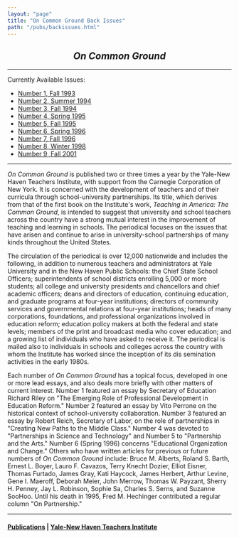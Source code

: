 ```yaml
---
layout: "page"
title: "On Common Ground Back Issues"
path: "/pubs/backissues.html"
---
```

<main>
<h2 align="CENTER"><i>On Common Ground</i></h2>
<hr/>
<p>Currently Available Issues:
</p><ul>
<li><a href="A14"> Number 1, Fall 1993</a></li>
<li><a href="A15/"> Number 2, Summer 1994</a></li>
<li><a href="A16/"> Number 3, Fall 1994</a></li>
<li><a href="A17/"> Number 4, Spring 1995</a></li>
<li><a href="A18/"> Number 5, Fall 1995</a></li>
<li><a href="A19/"> Number 6, Spring 1996</a></li>
<li><a href="A20/"> Number 7, Fall 1996</a></li>
<li><a href="A21/"> Number 8, Winter 1998</a></li>
<li><a href="A22/"> Number 9, Fall 2001</a></li>
</ul>
<hr/>
<p><i>On Common Ground</i> is published two or three times a year by the Yale-New Haven Teachers Institute, with support from the Carnegie Corporation of New York.  It is concerned with the development of teachers and of their curricula through school-university partnerships.  Its title, which derives from that of the first book on the Institute's work, <i>Teaching in America: The Common Ground</i>, is intended to suggest that university and school teachers across the country have a strong mutual interest
in the improvement of teaching and learning in schools.  The periodical focuses on the issues that have arisen and continue to arise in university-school partnerships of many kinds throughout the United States.</p>
<p>The circulation of the periodical is over 12,000 nationwide and includes the following, in addition to numerous teachers and administrators at Yale University and in the New Haven Public Schools: the Chief State School Officers; superintendents of school districts enrolling 5,000 or more students; all college and university presidents and chancellors and chief academic officers; deans and directors of education, continuing education, and graduate programs at four-year institutions; directors of community services and governmental relations at four-year institutions; heads of many corporations, foundations, and professional organizations involved in education reform; education policy makers at both the federal and state levels; members of the print and
broadcast media who cover education; and a growing list of individuals who have asked to receive it.  The periodical is mailed also to individuals in schools and colleges across the country with whom the Institute has worked since the inception of its dis
semination activities in the early 1980s.</p>
<p>Each number of <i>On Common Ground</i> has a topical focus, developed in one or more lead essays, and also deals more briefly with other matters of current interest.  Number 1 featured an essay by Secretary of Education Richard Riley on "The Emerging Role of Professional Development in Education Reform."  Number 2 featured an essay by Vito Perrone on the historical context of school-university collaboration.  Number 3 featured an essay by Robert Reich, Secretary of Labor, on the role of partnerships in
"Creating New Paths to the Middle Class."  Number 4 was devoted to "Partnerships in Science and Technology" and Number 5 to "Partnership and the Arts."  Number 6 (Spring 1996) concerns "Educational Organization and Change."  Others who have written articles for previous or future numbers of <i>On Common Ground</i> include: Bruce M. Alberts, Roland S. Barth, Ernest L. Boyer, Lauro F. Cavazos, Terry Knecht Dozier, Elliot Eisner, Thomas Furtado, James Gray, Kati Haycock, James Herbert, Arthur Levine, Gene I. Maeroff, Deborah Meier, John Merrow, Thomas W. Payzant, Sherry H. Penney, Jay L. Robinson, Sophie Sa, Charles S. Serns, and Suzanne SooHoo.  Until his death in 1995, Fred M. Hechinger contributed a regular column "On Partnership."</p>
<hr/>
<h4><a href="/pubs/">Publications</a> | <a href="/">Yale-New Haven Teachers
Institute</a></h4>
</main>
